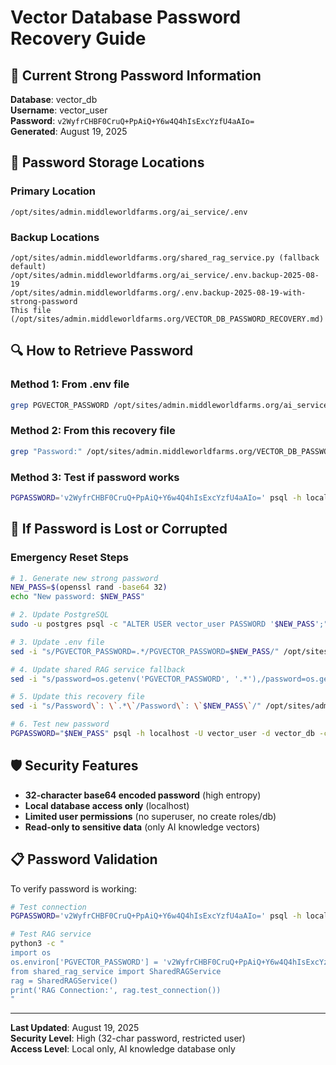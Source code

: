 # Vector Database Password Recovery Guide

## 🔐 Current Strong Password Information

**Database**: vector_db  
**Username**: vector_user  
**Password**: `v2WyfrCHBF0CruQ+PpAiQ+Y6w4Q4hIsExcYzfU4aAIo=`  
**Generated**: August 19, 2025  

## 📍 Password Storage Locations

### Primary Location
```
/opt/sites/admin.middleworldfarms.org/ai_service/.env
```

### Backup Locations
```
/opt/sites/admin.middleworldfarms.org/shared_rag_service.py (fallback default)
/opt/sites/admin.middleworldfarms.org/ai_service/.env.backup-2025-08-19
/opt/sites/admin.middleworldfarms.org/.env.backup-2025-08-19-with-strong-password
This file (/opt/sites/admin.middleworldfarms.org/VECTOR_DB_PASSWORD_RECOVERY.md)
```

## 🔍 How to Retrieve Password

### Method 1: From .env file
```bash
grep PGVECTOR_PASSWORD /opt/sites/admin.middleworldfarms.org/ai_service/.env
```

### Method 2: From this recovery file
```bash
grep "Password:" /opt/sites/admin.middleworldfarms.org/VECTOR_DB_PASSWORD_RECOVERY.md
```

### Method 3: Test if password works
```bash
PGPASSWORD='v2WyfrCHBF0CruQ+PpAiQ+Y6w4Q4hIsExcYzfU4aAIo=' psql -h localhost -U vector_user -d vector_db -c "SELECT 'Password works!' as status;"
```

## 🔄 If Password is Lost or Corrupted

### Emergency Reset Steps
```bash
# 1. Generate new strong password
NEW_PASS=$(openssl rand -base64 32)
echo "New password: $NEW_PASS"

# 2. Update PostgreSQL
sudo -u postgres psql -c "ALTER USER vector_user PASSWORD '$NEW_PASS';"

# 3. Update .env file
sed -i "s/PGVECTOR_PASSWORD=.*/PGVECTOR_PASSWORD=$NEW_PASS/" /opt/sites/admin.middleworldfarms.org/ai_service/.env

# 4. Update shared RAG service fallback
sed -i "s/password=os.getenv('PGVECTOR_PASSWORD', '.*'),/password=os.getenv('PGVECTOR_PASSWORD', '$NEW_PASS'),/" /opt/sites/admin.middleworldfarms.org/shared_rag_service.py

# 5. Update this recovery file
sed -i "s/Password\`: \`.*\`/Password\`: \`$NEW_PASS\`/" /opt/sites/admin.middleworldfarms.org/VECTOR_DB_PASSWORD_RECOVERY.md

# 6. Test new password
PGPASSWORD="$NEW_PASS" psql -h localhost -U vector_user -d vector_db -c "SELECT 'New password works!' as status;"
```

## 🛡️ Security Features

- **32-character base64 encoded password** (high entropy)
- **Local database access only** (localhost)
- **Limited user permissions** (no superuser, no create roles/db)
- **Read-only to sensitive data** (only AI knowledge vectors)

## 📋 Password Validation

To verify password is working:
```bash
# Test connection
PGPASSWORD='v2WyfrCHBF0CruQ+PpAiQ+Y6w4Q4hIsExcYzfU4aAIo=' psql -h localhost -U vector_user -d vector_db -c "\conninfo"

# Test RAG service
python3 -c "
import os
os.environ['PGVECTOR_PASSWORD'] = 'v2WyfrCHBF0CruQ+PpAiQ+Y6w4Q4hIsExcYzfU4aAIo='
from shared_rag_service import SharedRAGService
rag = SharedRAGService()
print('RAG Connection:', rag.test_connection())
"
```

---
**Last Updated**: August 19, 2025  
**Security Level**: High (32-char password, restricted user)  
**Access Level**: Local only, AI knowledge database only
